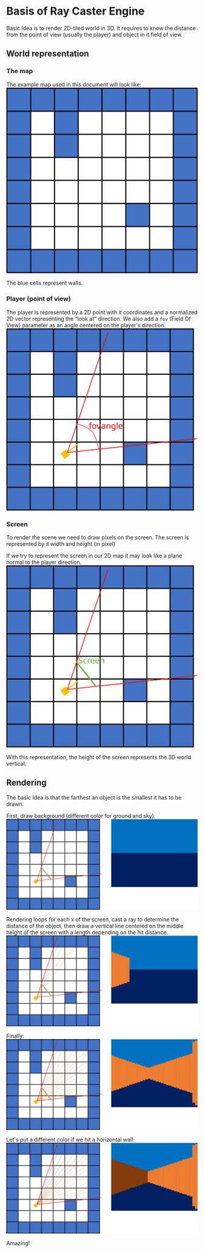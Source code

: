 # Basis of Ray Caster Engine

Basic Idea is to render 2D-tiled world in 3D. It requires to know the distance from the point of view 
(usually the player) and object in it field of view.

## World representation

### The map

The example map used in this document will look like:
![](images/TiledMap2D.svg "2D tiled map")

The blue cells represent walls.

### Player (point of view)

The player is represented by a 2D point with it coordinates and a normalized 2D vector representing the “look at” direction.
We also add a `fov` (Field Of View) parameter as an angle centered on the player's direction.
![](images/PlayerFov.svg "Player with fov")

### Screen

To render the scene we need to draw pixels on the screen. The screen is represented by it width and height (in pixel)

If we try to represent the screen in our 2D map it may look like a plane normal to the player direction.
![](images/Screen.svg "Screen with fov")

With this representation, the height of the screen represents the 3D world vertical.

## Rendering

The basic Idea is that the farthest an object is the smallest it has to be drawn.

First, draw background (different color for ground and sky).
![](images/Background.svg "Screen with background")


Rendering loops for each x of the screen, cast a ray to determine the distance of the object,
then draw a vertical line centered on the middle height of the screen with a length depending on the hit distance.
![](images/SomeRayCast.svg "Screen with some ray cast")

Finally:
![](images/FinalRayCast.svg "Screen with final ray cast")

Let's put a different color if we hit a horizontal wall:
![](images/FinalRayCastColored.svg "Screen with final ray cast and color")

Amazing!
